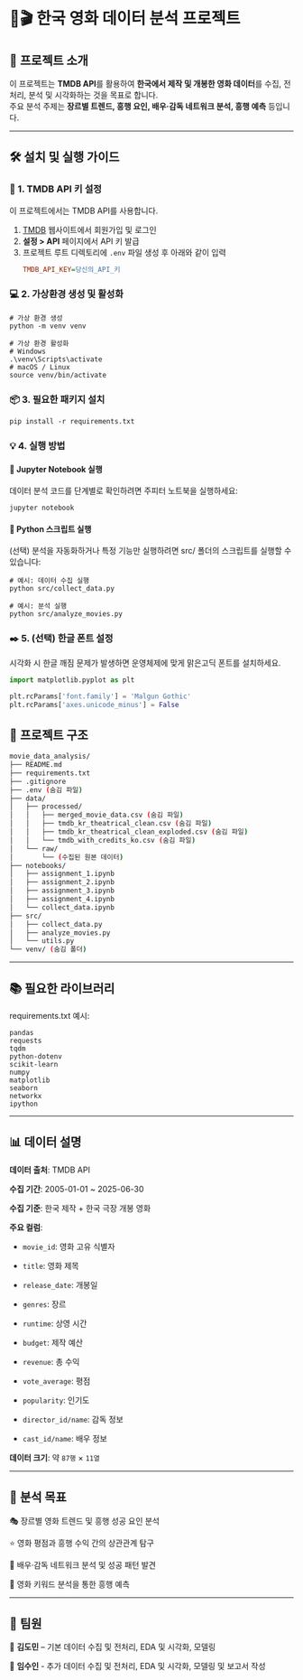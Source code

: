 # 🎥🎬 한국 영화 데이터 분석 프로젝트

## 🍿 프로젝트 소개
이 프로젝트는 **TMDB API**를 활용하여 **한국에서 제작 및 개봉한 영화 데이터**를 수집, 전처리, 분석 및 시각화하는 것을 목표로 합니다.  
주요 분석 주제는 **장르별 트렌드, 흥행 요인, 배우·감독 네트워크 분석, 흥행 예측** 등입니다.  

---

## 🛠️ 설치 및 실행 가이드

### 🔑 1. TMDB API 키 설정
이 프로젝트에서는 TMDB API를 사용합니다.  
1. [TMDB](https://www.themoviedb.org/) 웹사이트에서 회원가입 및 로그인  
2. **설정 > API** 페이지에서 API 키 발급  
3. 프로젝트 루트 디렉토리에 `.env` 파일 생성 후 아래와 같이 입력
   ```ini
   TMDB_API_KEY=당신의_API_키
   ```

### 💻 2. 가상환경 생성 및 활성화
```
# 가상 환경 생성
python -m venv venv

# 가상 환경 활성화
# Windows
.\venv\Scripts\activate
# macOS / Linux
source venv/bin/activate
```

### 📦 3. 필요한 패키지 설치
```
pip install -r requirements.txt
```

### 💡 4. 실행 방법
#### 🔹 Jupyter Notebook 실행

데이터 분석 코드를 단계별로 확인하려면 주피터 노트북을 실행하세요:
```
jupyter notebook
```

#### 🔹 Python 스크립트 실행

(선택) 분석을 자동화하거나 특정 기능만 실행하려면 src/ 폴더의 스크립트를 실행할 수 있습니다:
```
# 예시: 데이터 수집 실행
python src/collect_data.py

# 예시: 분석 실행
python src/analyze_movies.py
```

### ✒️ 5. (선택) 한글 폰트 설정

시각화 시 한글 깨짐 문제가 발생하면 운영체제에 맞게 맑은고딕 폰트를 설치하세요.
```python
import matplotlib.pyplot as plt

plt.rcParams['font.family'] = 'Malgun Gothic'
plt.rcParams['axes.unicode_minus'] = False
```

## 📂 프로젝트 구조
```bash
movie_data_analysis/
├── README.md
├── requirements.txt
├── .gitignore
├── .env (숨김 파일)
├── data/
│   ├── processed/
│   │   ├── merged_movie_data.csv (숨김 파일)
│   │   ├── tmdb_kr_theatrical_clean.csv (숨김 파일)
│   │   ├── tmdb_kr_theatrical_clean_exploded.csv (숨김 파일)
│   │   └── tmdb_with_credits_ko.csv (숨김 파일)
│   └── raw/
│       └── (수집된 원본 데이터)
├── notebooks/
│   ├── assignment_1.ipynb
│   ├── assignment_2.ipynb
│   ├── assignment_3.ipynb
│   ├── assignment_4.ipynb
│   └── collect_data.ipynb
├── src/
│   ├── collect_data.py
│   ├── analyze_movies.py
│   └── utils.py
└── venv/ (숨김 폴더)
```

---

## 📚 필요한 라이브러리

requirements.txt 예시:
```
pandas
requests
tqdm
python-dotenv
scikit-learn
numpy
matplotlib
seaborn
networkx
ipython
```

---

## 📊 데이터 설명

**데이터 출처**: TMDB API

**수집 기간**: 2005-01-01 ~ 2025-06-30

**수집 기준**: 한국 제작 + 한국 극장 개봉 영화

**주요 컬럼**:

- `movie_id`: 영화 고유 식별자

- `title`: 영화 제목

- `release_date`: 개봉일

- `genres`: 장르

- `runtime`: 상영 시간

- `budget`: 제작 예산

- `revenue`: 총 수익

- `vote_average`: 평점

- `popularity`: 인기도

- `director_id/name`: 감독 정보

- `cast_id/name`: 배우 정보

**데이터 크기**: 약 `87행` × `11열`

---

## 🔎 분석 목표

🎭 장르별 영화 트렌드 및 흥행 성공 요인 분석

⭐ 영화 평점과 흥행 수익 간의 상관관계 탐구

👥 배우·감독 네트워크 분석 및 성공 패턴 발견

🔑 영화 키워드 분석을 통한 흥행 예측

---

## 👥 팀원
🍅 **김도민** – 기본 데이터 수집 및 전처리, EDA 및 시각화, 모델링

🥔 **임수인** - 추가 데이터 수집 및 전처리, EDA 및 시각화, 모델링 및 보고서 작성
